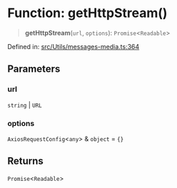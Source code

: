# Function: getHttpStream()

> **getHttpStream**(`url`, `options`): `Promise`\<`Readable`\>

Defined in: [src/Utils/messages-media.ts:364](https://github.com/Fokusdotid/bail/blob/8a30cf93a8ac726f06d1ad6578695812a8253e53/src/Utils/messages-media.ts#L364)

## Parameters

### url

`string` | `URL`

### options

`AxiosRequestConfig`\<`any`\> & `object` = `{}`

## Returns

`Promise`\<`Readable`\>
